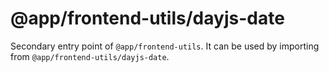 # @app/frontend-utils/dayjs-date

Secondary entry point of `@app/frontend-utils`. It can be used by importing from `@app/frontend-utils/dayjs-date`.
